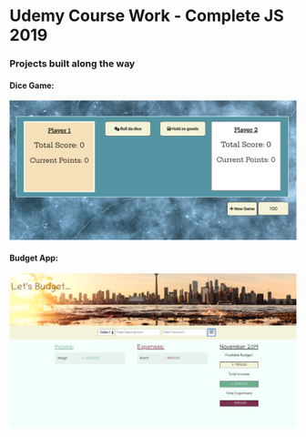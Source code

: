 # Udemy Course Work - Complete JS 2019 

### Projects built along the way

#### Dice Game:
![Alt text](./project_screenshots/dice_game.png "Dice Game")

#### Budget App:
![Alt text](./project_screenshots/budget_app.png "Budget App")

